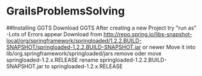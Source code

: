# GrailsProblemsSolving

##Installing GGTS
Download GGTS 
After creating a new Project try "run as"
-Lots of Errors appear
Download from  http://repo.spring.io/libs-snapshot-local/org/springframework/springloaded/1.2.2.BUILD-SNAPSHOT/springloaded-1.2.2.BUILD-SNAPSHOT.jar or newer
Move it into lib/org.springframework/springloaded/jars 
remove oder move springloaded-1.2.x.RELEASE
rename springloaded-1.2.2.BUILD-SNAPSHOT.jar to springloaded-1.2.x.RELEASE
